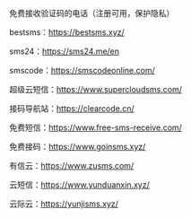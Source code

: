 免费接收验证码的电话（注册可用，保护隐私）

bestsms：https://bestsms.xyz/

sms24：https://sms24.me/en

smscode：https://smscodeonline.com/

超级云短信：https://www.supercloudsms.com/

接码导航站：https://clearcode.cn/

免费短信：https://www.free-sms-receive.com/

免费接码：https://www.goinsms.xyz/

有信云：https://www.zusms.com/

云短信：https://www.yunduanxin.xyz/

云际云：https://yunjisms.xyz/
